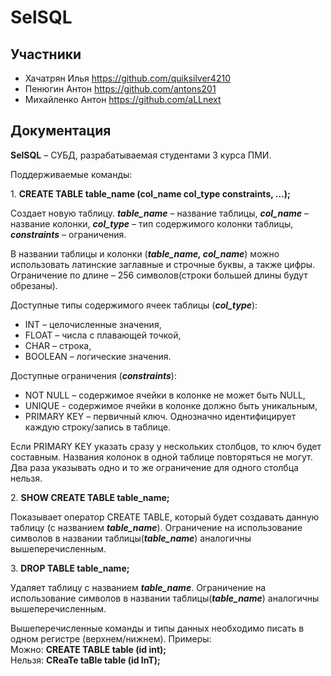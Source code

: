 # SelSQL

## Участники
- Хачатрян Илья https://github.com/quiksilver4210
- Пенюгин Антон https://github.com/antons201
- Михайленко Антон https://github.com/aLLnext

## Документация
**SelSQL** – СУБД, разрабатываемая студентами 3 курса ПМИ.

Поддерживаемые команды:

1\.	**CREATE TABLE table_name (col_name col_type constraints, …);**  

Создает новую таблицу. ***table_name*** – название таблицы, ***col_name*** – название колонки, ***col_type*** – тип содержимого колонки таблицы, ***constraints*** – ограничения.

В названии таблицы и колонки (***table_name, col_name***) можно использовать латинские заглавные и строчные буквы, а также цифры. Ограничение по длине – 256 символов(строки большей длины будут обрезаны).

Доступные типы содержимого ячеек таблицы (***col_type***): 
* INT – целочисленные значения, 
* FLOAT – числа с плавающей точкой, 
* CHAR – строка, 
* BOOLEAN – логические значения.

Доступные ограничения (***constraints***):
* NOT NULL – содержимое ячейки в колонке не может быть NULL, 
* UNIQUE - содержимое ячейки в колонке должно быть уникальным, 
* PRIMARY KEY – первичный ключ. Однозначно идентифицирует каждую строку/запись в таблице.

Если PRIMARY KEY указать сразу у нескольких столбцов, то ключ будет составным. 
Названия колонок в одной таблице повторяться не могут. Два раза указывать одно и то же ограничение для одного столбца нельзя. 

2\. **SHOW CREATE TABLE table_name;**

Показывает оператор CREATE TABLE, который будет создавать данную таблицу (с названием ***table_name***).
Ограничение на использование символов в названии таблицы(***table_name***) аналогичны вышеперечисленным.

3\.	**DROP TABLE table_name;**

Удаляет таблицу с названием ***table_name***. 
Ограничение на использование символов в названии таблицы(***table_name***) аналогичны вышеперечисленным.

Вышеперечисленные команды и типы данных необходимо писать в одном регистре (верхнем/нижнем). Примеры:<br>
Можно: **CREATE TABLE table (id int);**<br>
Нельзя: **CReaTe taBle table (id InT);**
